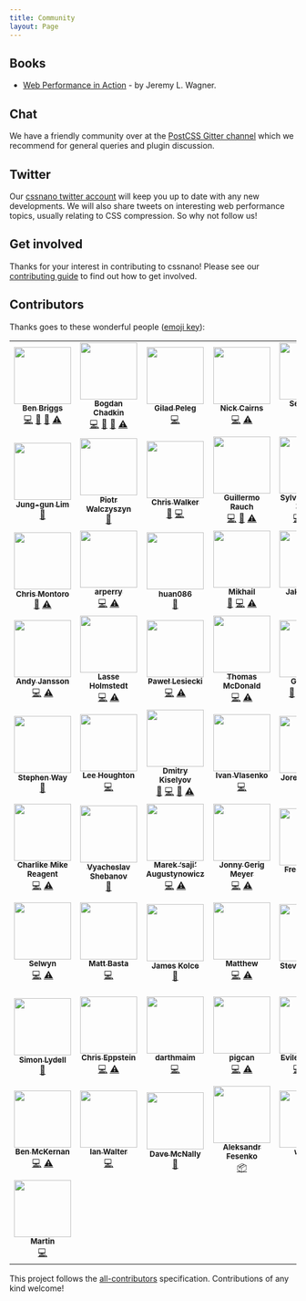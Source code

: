 ```yaml
---
title: Community
layout: Page
---
```



## Books

- [Web Performance in Action](https://www.manning.com/books/web-performance-in-action) - by Jeremy L. Wagner.


## Chat

We have a friendly community over at the [PostCSS Gitter channel](https://gitter.im/postcss/postcss)
which we recommend for general queries and plugin discussion.


## Twitter

Our [cssnano twitter account](https://twitter.com/cssnano\_) will keep you up to
date with any new developments. We will also share tweets on interesting web
performance topics, usually relating to CSS compression. So why not follow us!


## Get involved

Thanks for your interest in contributing to cssnano! Please see our
[contributing guide](/docs/contributing) to find out how to get involved.


## Contributors

<!-- This section was automatically generated. -->

Thanks goes to these wonderful people ([emoji key](https://github.com/kentcdodds/all-contributors#emoji-key)):

<!-- ALL-CONTRIBUTORS-LIST:START - Do not remove or modify this section -->

<!-- prettier-ignore-start -->

<!-- markdownlint-disable -->

<table>
  <tr>
    <td align="center"><a href="http://beneb.info"><img src="https://avatars.githubusercontent.com/u/1282980?v=3?s=100" width="100px;" alt=""/><br /><sub><b>Ben Briggs</b></sub></a><br /><a href="https://github.com/cssnano/cssnano/commits?author=ben-eb" title="Code">💻</a> <a href="https://github.com/cssnano/cssnano/commits?author=ben-eb" title="Documentation">📖</a> <a href="https://github.com/cssnano/cssnano/pulls?q=is%3Apr+reviewed-by%3Aben-eb" title="Reviewed Pull Requests">👀</a> <a href="https://github.com/cssnano/cssnano/commits?author=ben-eb" title="Tests">⚠️</a></td>
    <td align="center"><a href="https://github.com/TrySound"><img src="https://avatars.githubusercontent.com/u/5635476?v=3?s=100" width="100px;" alt=""/><br /><sub><b>Bogdan Chadkin</b></sub></a><br /><a href="https://github.com/cssnano/cssnano/commits?author=TrySound" title="Code">💻</a> <a href="https://github.com/cssnano/cssnano/commits?author=TrySound" title="Documentation">📖</a> <a href="https://github.com/cssnano/cssnano/pulls?q=is%3Apr+reviewed-by%3ATrySound" title="Reviewed Pull Requests">👀</a> <a href="https://github.com/cssnano/cssnano/commits?author=TrySound" title="Tests">⚠️</a></td>
    <td align="center"><a href="https://www.giladpeleg.com/"><img src="https://avatars.githubusercontent.com/u/4533329?v=3?s=100" width="100px;" alt=""/><br /><sub><b>Gilad Peleg</b></sub></a><br /><a href="https://github.com/cssnano/cssnano/commits?author=pgilad" title="Code">💻</a></td>
    <td align="center"><a href="https://github.com/niccai"><img src="https://avatars.githubusercontent.com/u/370420?v=3?s=100" width="100px;" alt=""/><br /><sub><b>Nick Cairns</b></sub></a><br /><a href="https://github.com/cssnano/cssnano/commits?author=niccai" title="Code">💻</a> <a href="https://github.com/cssnano/cssnano/commits?author=niccai" title="Tests">⚠️</a></td>
    <td align="center"><a href="https://sebastian-misch.de"><img src="https://avatars.githubusercontent.com/u/7263665?v=3?s=100" width="100px;" alt=""/><br /><sub><b>Sebastian Misch</b></sub></a><br /><a href="https://github.com/cssnano/cssnano/commits?author=sbstnmsch" title="Code">💻</a> <a href="https://github.com/cssnano/cssnano/commits?author=sbstnmsch" title="Tests">⚠️</a></td>
    <td align="center"><a href="https://github.com/ophyros"><img src="https://avatars.githubusercontent.com/u/11319202?v=3?s=100" width="100px;" alt=""/><br /><sub><b>Вячеслав Ляшенко</b></sub></a><br /><a href="https://github.com/cssnano/cssnano/commits?author=ophyros" title="Code">💻</a> <a href="https://github.com/cssnano/cssnano/commits?author=ophyros" title="Tests">⚠️</a></td>
    <td align="center"><a href="https://shinnn.github.io"><img src="https://avatars.githubusercontent.com/u/1131567?v=3?s=100" width="100px;" alt=""/><br /><sub><b>shinnn</b></sub></a><br /><a href="https://github.com/cssnano/cssnano/commits?author=shinnn" title="Code">💻</a></td>
  </tr>
  <tr>
    <td align="center"><a href="https://github.com/j6lim"><img src="https://avatars.githubusercontent.com/u/45338?v=3?s=100" width="100px;" alt=""/><br /><sub><b>Jung-gun Lim</b></sub></a><br /><a href="https://github.com/cssnano/cssnano/issues?q=author%3Aj6lim" title="Bug reports">🐛</a></td>
    <td align="center"><a href="http://outof.me"><img src="https://avatars.githubusercontent.com/u/368561?v=3?s=100" width="100px;" alt=""/><br /><sub><b>Piotr Walczyszyn</b></sub></a><br /><a href="https://github.com/cssnano/cssnano/issues?q=author%3Apwalczyszyn" title="Bug reports">🐛</a></td>
    <td align="center"><a href="http://thechriswalker.github.com/"><img src="https://avatars.githubusercontent.com/u/551712?v=3?s=100" width="100px;" alt=""/><br /><sub><b>Chris Walker</b></sub></a><br /><a href="https://github.com/cssnano/cssnano/issues?q=author%3Athechriswalker" title="Bug reports">🐛</a> <a href="https://github.com/cssnano/cssnano/commits?author=thechriswalker" title="Code">💻</a></td>
    <td align="center"><a href="http://twitter.com/rauchg"><img src="https://avatars.githubusercontent.com/u/13041?v=3?s=100" width="100px;" alt=""/><br /><sub><b>Guillermo Rauch</b></sub></a><br /><a href="https://github.com/cssnano/cssnano/commits?author=rauchg" title="Code">💻</a> <a href="https://github.com/cssnano/cssnano/commits?author=rauchg" title="Documentation">📖</a> <a href="https://github.com/cssnano/cssnano/commits?author=rauchg" title="Tests">⚠️</a></td>
    <td align="center"><a href="https://github.com/sylvainpolletvillard"><img src="https://avatars.githubusercontent.com/u/566536?v=3?s=100" width="100px;" alt=""/><br /><sub><b>Sylvain Pollet-Villard</b></sub></a><br /><a href="https://github.com/cssnano/cssnano/commits?author=sylvainpolletvillard" title="Code">💻</a> <a href="https://github.com/cssnano/cssnano/commits?author=sylvainpolletvillard" title="Documentation">📖</a> <a href="https://github.com/cssnano/cssnano/commits?author=sylvainpolletvillard" title="Tests">⚠️</a></td>
    <td align="center"><a href="https://www.iyunlu.com/view"><img src="https://avatars.githubusercontent.com/u/2784308?v=3?s=100" width="100px;" alt=""/><br /><sub><b>一丝</b></sub></a><br /><a href="https://github.com/cssnano/cssnano/commits?author=yisibl" title="Code">💻</a> <a href="https://github.com/cssnano/cssnano/commits?author=yisibl" title="Tests">⚠️</a></td>
    <td align="center"><a href="https://github.com/Ambroos"><img src="https://avatars.githubusercontent.com/u/497260?v=3?s=100" width="100px;" alt=""/><br /><sub><b>Ambroos Vaes</b></sub></a><br /><a href="https://github.com/cssnano/cssnano/issues?q=author%3AAmbroos" title="Bug reports">🐛</a></td>
  </tr>
  <tr>
    <td align="center"><a href="https://github.com/montmanu"><img src="https://avatars.githubusercontent.com/u/639255?v=3?s=100" width="100px;" alt=""/><br /><sub><b>Chris Montoro</b></sub></a><br /><a href="https://github.com/cssnano/cssnano/issues?q=author%3Amontmanu" title="Bug reports">🐛</a> <a href="https://github.com/cssnano/cssnano/commits?author=montmanu" title="Tests">⚠️</a></td>
    <td align="center"><a href="https://github.com/arperry"><img src="https://avatars.githubusercontent.com/u/9615035?v=3?s=100" width="100px;" alt=""/><br /><sub><b>arperry</b></sub></a><br /><a href="https://github.com/cssnano/cssnano/commits?author=arperry" title="Code">💻</a> <a href="https://github.com/cssnano/cssnano/commits?author=arperry" title="Tests">⚠️</a></td>
    <td align="center"><a href="https://github.com/huan086"><img src="https://avatars.githubusercontent.com/u/1448788?v=3?s=100" width="100px;" alt=""/><br /><sub><b>huan086</b></sub></a><br /><a href="https://github.com/cssnano/cssnano/issues?q=author%3Ahuan086" title="Bug reports">🐛</a></td>
    <td align="center"><a href="https://github.com/jaybekster"><img src="https://avatars.githubusercontent.com/u/2485494?v=3?s=100" width="100px;" alt=""/><br /><sub><b>Mikhail</b></sub></a><br /><a href="https://github.com/cssnano/cssnano/issues?q=author%3Ajaybekster" title="Bug reports">🐛</a> <a href="https://github.com/cssnano/cssnano/commits?author=jaybekster" title="Code">💻</a> <a href="https://github.com/cssnano/cssnano/commits?author=jaybekster" title="Tests">⚠️</a></td>
    <td align="center"><a href="https://jakemoxey.com"><img src="https://avatars.githubusercontent.com/u/7336481?v=3?s=100" width="100px;" alt=""/><br /><sub><b>Jake Moxey</b></sub></a><br /><a href="https://github.com/cssnano/cssnano/commits?author=jxom" title="Code">💻</a></td>
    <td align="center"><a href="https://github.com/11bit"><img src="https://avatars.githubusercontent.com/u/4057095?v=3?s=100" width="100px;" alt=""/><br /><sub><b>Ivan Buryak</b></sub></a><br /><a href="https://github.com/cssnano/cssnano/commits?author=11bit" title="Code">💻</a> <a href="https://github.com/cssnano/cssnano/commits?author=11bit" title="Tests">⚠️</a></td>
    <td align="center"><a href="https://github.com/akx"><img src="https://avatars.githubusercontent.com/u/58669?v=3?s=100" width="100px;" alt=""/><br /><sub><b>Aarni Koskela</b></sub></a><br /><a href="https://github.com/cssnano/cssnano/commits?author=akx" title="Code">💻</a></td>
  </tr>
  <tr>
    <td align="center"><a href="https://github.com/andyjansson"><img src="https://avatars.githubusercontent.com/u/1737375?v=3?s=100" width="100px;" alt=""/><br /><sub><b>Andy Jansson</b></sub></a><br /><a href="https://github.com/cssnano/cssnano/commits?author=andyjansson" title="Code">💻</a> <a href="https://github.com/cssnano/cssnano/commits?author=andyjansson" title="Tests">⚠️</a></td>
    <td align="center"><a href="https://www.linkedin.com/in/holmstedt"><img src="https://avatars.githubusercontent.com/u/3183122?v=3?s=100" width="100px;" alt=""/><br /><sub><b>Lasse Holmstedt</b></sub></a><br /><a href="https://github.com/cssnano/cssnano/commits?author=holmari" title="Code">💻</a> <a href="https://github.com/cssnano/cssnano/commits?author=holmari" title="Tests">⚠️</a></td>
    <td align="center"><a href="https://github.com/plesiecki"><img src="https://avatars.githubusercontent.com/u/770675?v=3?s=100" width="100px;" alt=""/><br /><sub><b>Paweł Lesiecki</b></sub></a><br /><a href="https://github.com/cssnano/cssnano/commits?author=plesiecki" title="Code">💻</a> <a href="https://github.com/cssnano/cssnano/commits?author=plesiecki" title="Tests">⚠️</a></td>
    <td align="center"><a href="https://github.com/thomas-mcdonald"><img src="https://avatars.githubusercontent.com/u/197928?v=3?s=100" width="100px;" alt=""/><br /><sub><b>Thomas McDonald</b></sub></a><br /><a href="https://github.com/cssnano/cssnano/commits?author=thomas-mcdonald" title="Code">💻</a> <a href="https://github.com/cssnano/cssnano/commits?author=thomas-mcdonald" title="Tests">⚠️</a></td>
    <td align="center"><a href="https://justineo.github.io/"><img src="https://avatars.githubusercontent.com/u/1726061?v=3?s=100" width="100px;" alt=""/><br /><sub><b>GU Yiling</b></sub></a><br /><a href="https://github.com/cssnano/cssnano/issues?q=author%3AJustineo" title="Bug reports">🐛</a> <a href="https://github.com/cssnano/cssnano/commits?author=Justineo" title="Code">💻</a> <a href="https://github.com/cssnano/cssnano/commits?author=Justineo" title="Documentation">📖</a> <a href="https://github.com/cssnano/cssnano/commits?author=Justineo" title="Tests">⚠️</a></td>
    <td align="center"><a href="https://twitter.com/VilleImmonen"><img src="https://avatars.githubusercontent.com/u/497214?v=3?s=100" width="100px;" alt=""/><br /><sub><b>Ville Immonen</b></sub></a><br /><a href="https://github.com/cssnano/cssnano/commits?author=fson" title="Code">💻</a></td>
    <td align="center"><a href="https://www.duncanbeevers.com"><img src="https://avatars.githubusercontent.com/u/7367?v=3?s=100" width="100px;" alt=""/><br /><sub><b>Duncan Beevers</b></sub></a><br /><a href="https://github.com/cssnano/cssnano/commits?author=duncanbeevers" title="Code">💻</a> <a href="https://github.com/cssnano/cssnano/commits?author=duncanbeevers" title="Tests">⚠️</a></td>
  </tr>
  <tr>
    <td align="center"><a href="http://stephenway.net"><img src="https://avatars.githubusercontent.com/u/38894?v=3?s=100" width="100px;" alt=""/><br /><sub><b>Stephen Way</b></sub></a><br /><a href="https://github.com/cssnano/cssnano/commits?author=stephenway" title="Documentation">📖</a></td>
    <td align="center"><a href="https://github.com/asztal"><img src="https://avatars.githubusercontent.com/u/68302?v=3?s=100" width="100px;" alt=""/><br /><sub><b>Lee Houghton</b></sub></a><br /><a href="https://github.com/cssnano/cssnano/commits?author=asztal" title="Code">💻</a></td>
    <td align="center"><a href="http://codepen.io/dmitrykiselyov"><img src="https://avatars.githubusercontent.com/u/5103477?v=3?s=100" width="100px;" alt=""/><br /><sub><b>Dmitry Kiselyov</b></sub></a><br /><a href="https://github.com/cssnano/cssnano/issues?q=author%3Admitrykiselyov" title="Bug reports">🐛</a> <a href="https://github.com/cssnano/cssnano/commits?author=dmitrykiselyov" title="Code">💻</a> <a href="https://github.com/cssnano/cssnano/commits?author=dmitrykiselyov" title="Documentation">📖</a> <a href="https://github.com/cssnano/cssnano/commits?author=dmitrykiselyov" title="Tests">⚠️</a></td>
    <td align="center"><a href="https://github.com/avanes"><img src="https://avatars.githubusercontent.com/u/19105?v=3?s=100" width="100px;" alt=""/><br /><sub><b>Ivan Vlasenko</b></sub></a><br /><a href="https://github.com/cssnano/cssnano/commits?author=avanes" title="Code">💻</a></td>
    <td align="center"><a href="http://joren.co"><img src="https://avatars.githubusercontent.com/u/231202?v=3?s=100" width="100px;" alt=""/><br /><sub><b>Joren Van Hee</b></sub></a><br /><a href="https://github.com/cssnano/cssnano/issues?q=author%3Ajorenvanhee" title="Bug reports">🐛</a></td>
    <td align="center"><a href="http://andrekoenig.info/"><img src="https://avatars.githubusercontent.com/u/224910?v=3?s=100" width="100px;" alt=""/><br /><sub><b>André König</b></sub></a><br /><a href="https://github.com/cssnano/cssnano/issues?q=author%3Aakoenig" title="Bug reports">🐛</a></td>
    <td align="center"><a href="http://kizu.ru/en/"><img src="https://avatars.githubusercontent.com/u/177485?v=3?s=100" width="100px;" alt=""/><br /><sub><b>Roman Komarov</b></sub></a><br /><a href="https://github.com/cssnano/cssnano/issues?q=author%3Akizu" title="Bug reports">🐛</a></td>
  </tr>
  <tr>
    <td align="center"><a href="http://www.tunnckocore.tk"><img src="https://avatars.githubusercontent.com/u/5038030?v=3?s=100" width="100px;" alt=""/><br /><sub><b>Charlike Mike Reagent</b></sub></a><br /><a href="https://github.com/cssnano/cssnano/commits?author=tunnckoCore" title="Code">💻</a> <a href="https://github.com/cssnano/cssnano/commits?author=tunnckoCore" title="Tests">⚠️</a></td>
    <td align="center"><a href="https://github.com/Termina1"><img src="https://avatars.githubusercontent.com/u/815848?v=3?s=100" width="100px;" alt=""/><br /><sub><b>Vyacheslav Shebanov</b></sub></a><br /><a href="https://github.com/cssnano/cssnano/commits?author=Termina1" title="Documentation">📖</a></td>
    <td align="center"><a href="https://twitter.com/saji_"><img src="https://avatars.githubusercontent.com/u/192323?v=3?s=100" width="100px;" alt=""/><br /><sub><b>Marek ‘saji’ Augustynowicz</b></sub></a><br /><a href="https://github.com/cssnano/cssnano/commits?author=marek-saji" title="Code">💻</a> <a href="https://github.com/cssnano/cssnano/commits?author=marek-saji" title="Tests">⚠️</a></td>
    <td align="center"><a href="https://www.oddbird.net"><img src="https://avatars.githubusercontent.com/u/552316?v=3?s=100" width="100px;" alt=""/><br /><sub><b>Jonny Gerig Meyer</b></sub></a><br /><a href="https://github.com/cssnano/cssnano/commits?author=jgerigmeyer" title="Code">💻</a> <a href="https://github.com/cssnano/cssnano/commits?author=jgerigmeyer" title="Tests">⚠️</a></td>
    <td align="center"><a href="https://github.com/faddee"><img src="https://avatars.githubusercontent.com/u/237182?v=3?s=100" width="100px;" alt=""/><br /><sub><b>Fredrik Nicol</b></sub></a><br /><a href="https://github.com/cssnano/cssnano/commits?author=faddee" title="Code">💻</a> <a href="https://github.com/cssnano/cssnano/commits?author=faddee" title="Tests">⚠️</a></td>
    <td align="center"><a href="https://www.webflow.com"><img src="https://avatars.githubusercontent.com/u/785166?v=3?s=100" width="100px;" alt=""/><br /><sub><b>Vlad Magdalin</b></sub></a><br /><a href="https://github.com/cssnano/cssnano/commits?author=callmevlad" title="Documentation">📖</a></td>
    <td align="center"><a href="http://brainstorage.me/semigradsky"><img src="https://avatars.githubusercontent.com/u/1198848?v=3?s=100" width="100px;" alt=""/><br /><sub><b>Dmitry Semigradsky</b></sub></a><br /><a href="https://github.com/cssnano/cssnano/commits?author=Semigradsky" title="Documentation">📖</a></td>
  </tr>
  <tr>
    <td align="center"><a href="https://selwyn.cc/"><img src="https://avatars.githubusercontent.com/u/5701149?v=3?s=100" width="100px;" alt=""/><br /><sub><b>Selwyn</b></sub></a><br /><a href="https://github.com/cssnano/cssnano/commits?author=Siilwyn" title="Code">💻</a> <a href="https://github.com/cssnano/cssnano/commits?author=Siilwyn" title="Tests">⚠️</a></td>
    <td align="center"><a href="http://mattbasta.com"><img src="https://avatars.githubusercontent.com/u/279498?v=3?s=100" width="100px;" alt=""/><br /><sub><b>Matt Basta</b></sub></a><br /><a href="https://github.com/cssnano/cssnano/commits?author=mattbasta" title="Code">💻</a></td>
    <td align="center"><a href="https://www.jameskolce.com"><img src="https://avatars.githubusercontent.com/u/2559808?v=3?s=100" width="100px;" alt=""/><br /><sub><b>James Kolce</b></sub></a><br /><a href="https://github.com/cssnano/cssnano/commits?author=jameskolce" title="Documentation">📖</a></td>
    <td align="center"><a href="http://mattkemp.info/"><img src="https://avatars.githubusercontent.com/u/1391716?v=3?s=100" width="100px;" alt=""/><br /><sub><b>Matthew</b></sub></a><br /><a href="https://github.com/cssnano/cssnano/commits?author=techmatt101" title="Code">💻</a> <a href="https://github.com/cssnano/cssnano/commits?author=techmatt101" title="Tests">⚠️</a></td>
    <td align="center"><a href="https://svachon.com"><img src="https://avatars.githubusercontent.com/u/170197?v=3?s=100" width="100px;" alt=""/><br /><sub><b>Steven Vachon</b></sub></a><br /><a href="https://github.com/cssnano/cssnano/commits?author=stevenvachon" title="Documentation">📖</a></td>
    <td align="center"><a href="https://moox.io/"><img src="https://avatars.githubusercontent.com/u/157534?v=3?s=100" width="100px;" alt=""/><br /><sub><b>Maxime Thirouin</b></sub></a><br /><a href="https://github.com/cssnano/cssnano/commits?author=MoOx" title="Code">💻</a> <a href="https://github.com/cssnano/cssnano/commits?author=MoOx" title="Tests">⚠️</a></td>
    <td align="center"><a href="https://sindresorhus.com"><img src="https://avatars.githubusercontent.com/u/170270?v=3?s=100" width="100px;" alt=""/><br /><sub><b>Sindre Sorhus</b></sub></a><br /><a href="https://github.com/cssnano/cssnano/commits?author=sindresorhus" title="Documentation">📖</a> <a href="#tool-sindresorhus" title="Tools">🔧</a></td>
  </tr>
  <tr>
    <td align="center"><a href="https://github.com/lydell"><img src="https://avatars.githubusercontent.com/u/2142817?v=3?s=100" width="100px;" alt=""/><br /><sub><b>Simon Lydell</b></sub></a><br /><a href="https://github.com/cssnano/cssnano/commits?author=lydell" title="Documentation">📖</a></td>
    <td align="center"><a href="http://chriseppstein.github.com"><img src="https://avatars0.githubusercontent.com/u/1839?v=3?s=100" width="100px;" alt=""/><br /><sub><b>Chris Eppstein</b></sub></a><br /><a href="https://github.com/cssnano/cssnano/commits?author=chriseppstein" title="Code">💻</a> <a href="https://github.com/cssnano/cssnano/commits?author=chriseppstein" title="Tests">⚠️</a></td>
    <td align="center"><a href="https://gw2treasures.com/"><img src="https://avatars2.githubusercontent.com/u/2511547?v=4?s=100" width="100px;" alt=""/><br /><sub><b>darthmaim</b></sub></a><br /><a href="https://github.com/cssnano/cssnano/commits?author=darthmaim" title="Code">💻</a></td>
    <td align="center"><a href="https://github.com/pigcan"><img src="https://avatars0.githubusercontent.com/u/848515?v=4?s=100" width="100px;" alt=""/><br /><sub><b>pigcan</b></sub></a><br /><a href="https://github.com/cssnano/cssnano/commits?author=pigcan" title="Code">💻</a> <a href="https://github.com/cssnano/cssnano/commits?author=pigcan" title="Tests">⚠️</a></td>
    <td align="center"><a href="https://github.com/evilebottnawi"><img src="https://avatars3.githubusercontent.com/u/4567934?v=4?s=100" width="100px;" alt=""/><br /><sub><b>Evilebot Tnawi</b></sub></a><br /><a href="https://github.com/cssnano/cssnano/commits?author=evilebottnawi" title="Code">💻</a> <a href="https://github.com/cssnano/cssnano/commits?author=evilebottnawi" title="Documentation">📖</a> <a href="https://github.com/cssnano/cssnano/commits?author=evilebottnawi" title="Tests">⚠️</a></td>
    <td align="center"><a href="https://twitter.com/_evless"><img src="https://avatars3.githubusercontent.com/u/10083505?v=4?s=100" width="100px;" alt=""/><br /><sub><b>Grachev Evgeniy</b></sub></a><br /><a href="https://github.com/cssnano/cssnano/commits?author=evless" title="Code">💻</a></td>
    <td align="center"><a href="https://github.com/An-Tu"><img src="https://avatars3.githubusercontent.com/u/26381967?v=4?s=100" width="100px;" alt=""/><br /><sub><b>Anton Tuzhik</b></sub></a><br /><a href="https://github.com/cssnano/cssnano/commits?author=An-Tu" title="Code">💻</a> <a href="https://github.com/cssnano/cssnano/commits?author=An-Tu" title="Tests">⚠️</a></td>
  </tr>
  <tr>
    <td align="center"><a href="https://github.com/ben-mckernan"><img src="https://avatars0.githubusercontent.com/u/4847190?v=4?s=100" width="100px;" alt=""/><br /><sub><b>Ben McKernan</b></sub></a><br /><a href="https://github.com/cssnano/cssnano/commits?author=ben-mckernan" title="Code">💻</a> <a href="https://github.com/cssnano/cssnano/commits?author=ben-mckernan" title="Tests">⚠️</a></td>
    <td align="center"><a href="https://iankwalter.com"><img src="https://avatars0.githubusercontent.com/u/122028?v=4?s=100" width="100px;" alt=""/><br /><sub><b>Ian Walter</b></sub></a><br /><a href="https://github.com/cssnano/cssnano/commits?author=ianwalter" title="Code">💻</a></td>
    <td align="center"><a href="http://dave.mn"><img src="https://avatars3.githubusercontent.com/u/342029?v=4?s=100" width="100px;" alt=""/><br /><sub><b>Dave McNally</b></sub></a><br /><a href="#design-davemcnally" title="Design">🎨</a></td>
    <td align="center"><a href="https://badcss.smithua.com/"><img src="https://avatars1.githubusercontent.com/u/1473254?v=4?s=100" width="100px;" alt=""/><br /><sub><b>Aleksandr Fesenko</b></sub></a><br /><a href="#platform-smithua" title="Packaging/porting to new platform">📦</a></td>
    <td align="center"><a href="https://github.com/wongjn"><img src="https://avatars2.githubusercontent.com/u/11310624?v=4?s=100" width="100px;" alt=""/><br /><sub><b>wongjn</b></sub></a><br /><a href="https://github.com/cssnano/cssnano/commits?author=wongjn" title="Code">💻</a></td>
    <td align="center"><a href="https://genemecija.com"><img src="https://avatars2.githubusercontent.com/u/39816902?v=4?s=100" width="100px;" alt=""/><br /><sub><b>Gene Mecija</b></sub></a><br /><a href="https://github.com/cssnano/cssnano/issues?q=author%3Agenemecija" title="Bug reports">🐛</a> <a href="https://github.com/cssnano/cssnano/commits?author=genemecija" title="Code">💻</a> <a href="https://github.com/cssnano/cssnano/commits?author=genemecija" title="Tests">⚠️</a></td>
    <td align="center"><a href="https://www.ludofischer.com"><img src="https://avatars1.githubusercontent.com/u/43557?v=4?s=100" width="100px;" alt=""/><br /><sub><b>Ludovico Fischer</b></sub></a><br /><a href="#maintenance-ludofischer" title="Maintenance">🚧</a></td>
  </tr>
  <tr>
    <td align="center"><a href="https://github.com/MapTo0"><img src="https://avatars.githubusercontent.com/u/5821279?v=4?s=100" width="100px;" alt=""/><br /><sub><b>Martin</b></sub></a><br /><a href="https://github.com/cssnano/cssnano/commits?author=MapTo0" title="Code">💻</a></td>
  </tr>
</table>

<!-- markdownlint-restore -->

<!-- prettier-ignore-end -->

<!-- ALL-CONTRIBUTORS-LIST:END -->

This project follows the [all-contributors](https://github.com/kentcdodds/all-contributors) specification. Contributions of any kind welcome!
